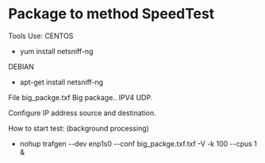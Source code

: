 # Package to method SpeedTest

Tools Use:
CENTOS
* yum  install  netsniff-ng

DEBIAN
* apt-get install  netsniff-ng

File big_packge.txf
Big package.. IPV4 UDP.

Configure IP address source and destination.


How to start test:    (background processing)

* nohup trafgen --dev enp1s0 --conf big_packge.txf.txf -V -k 100 --cpus 1 &

